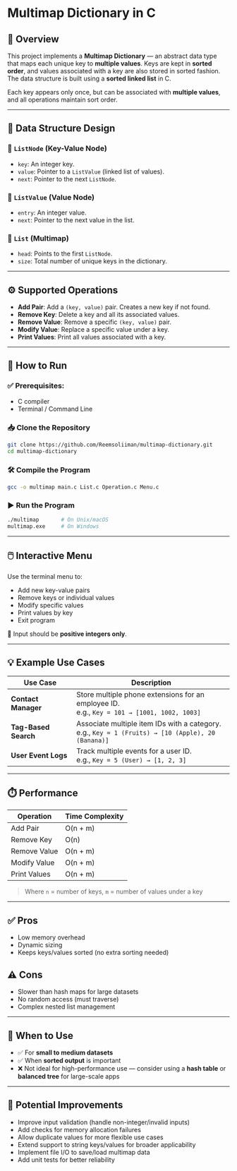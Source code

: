 #  Multimap Dictionary in C

## 📌 Overview

This project implements a **Multimap Dictionary** — an abstract data type that maps each unique key to **multiple values**. Keys are kept in **sorted order**, and values associated with a key are also stored in sorted fashion. The data structure is built using a **sorted linked list** in C.

Each key appears only once, but can be associated with **multiple values**, and all operations maintain sort order.

---

## 🧱 Data Structure Design

### 🔹 `ListNode` (Key-Value Node)

* `key`: An integer key.
* `value`: Pointer to a `ListValue` (linked list of values).
* `next`: Pointer to the next `ListNode`.

### 🔸 `ListValue` (Value Node)

* `entry`: An integer value.
* `next`: Pointer to the next value in the list.

### 🧩 `List` (Multimap)

* `head`: Points to the first `ListNode`.
* `size`: Total number of unique keys in the dictionary.

---

## ⚙️ Supported Operations

* **Add Pair**: Add a `(key, value)` pair. Creates a new key if not found.
* **Remove Key**: Delete a key and all its associated values.
* **Remove Value**: Remove a specific `(key, value)` pair.
* **Modify Value**: Replace a specific value under a key.
* **Print Values**: Print all values associated with a key.

---

## 🧪 How to Run

### ✅ Prerequisites:

* C compiler
* Terminal / Command Line

### 📥 Clone the Repository

```bash
git clone https://github.com/Reemsoliiman/multimap-dictionary.git
cd multimap-dictionary
```

### 🛠️ Compile the Program

```bash
gcc -o multimap main.c List.c Operation.c Menu.c
```

### ▶️ Run the Program

```bash
./multimap       # On Unix/macOS
multimap.exe     # On Windows
```

---

## 🖱️ Interactive Menu

Use the terminal menu to:

* Add new key-value pairs
* Remove keys or individual values
* Modify specific values
* Print values by key
* Exit program

📌 Input should be **positive integers only**.

---

## 💡 Example Use Cases

| Use Case             | Description                                                                                            |
| -------------------- | ------------------------------------------------------------------------------------------------------ |
| **Contact Manager**  | Store multiple phone extensions for an employee ID. <br> e.g., `Key = 101 → [1001, 1002, 1003]`        |
| **Tag-Based Search** | Associate multiple item IDs with a category. <br> e.g., `Key = 1 (Fruits) → [10 (Apple), 20 (Banana)]` |
| **User Event Logs**  | Track multiple events for a user ID. <br> e.g., `Key = 5 (User) → [1, 2, 3]`                           |

---

## ⏱️ Performance

| Operation    | Time Complexity |
| ------------ | --------------- |
| Add Pair     | O(n + m)        |
| Remove Key   | O(n)            |
| Remove Value | O(n + m)        |
| Modify Value | O(n + m)        |
| Print Values | O(n + m)        |

> Where `n` = number of keys, `m` = number of values under a key

---

## ✅ Pros

* Low memory overhead
* Dynamic sizing
* Keeps keys/values sorted (no extra sorting needed)

## ⚠️ Cons

* Slower than hash maps for large datasets
* No random access (must traverse)
* Complex nested list management

---

## 🧠 When to Use

* ✅ For **small to medium datasets**
* ✅ When **sorted output** is important
* ❌ Not ideal for high-performance use — consider using a **hash table** or **balanced tree** for large-scale apps

---

## 🚀 Potential Improvements

* Improve input validation (handle non-integer/invalid inputs)
* Add checks for memory allocation failures
* Allow duplicate values for more flexible use cases
* Extend support to string keys/values for broader applicability
* Implement file I/O to save/load multimap data
* Add unit tests for better reliability
